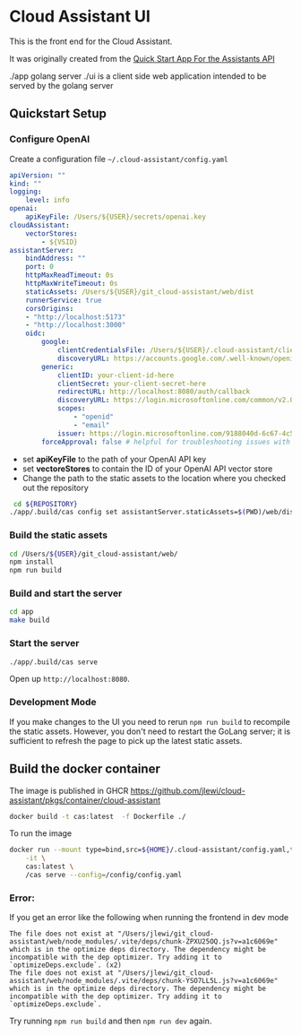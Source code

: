 # Cloud Assistant UI

This is the front end for the Cloud Assistant.

It was originally created from the [Quick Start App For the Assistants API](https://github.com/openai/openai-assistants-quickstart.git)

./app golang server
./ui is a client side web application intended to be served by the golang server

## Quickstart Setup

### Configure OpenAI

Create a configuration file `~/.cloud-assistant/config.yaml`

```yaml
apiVersion: ""
kind: ""
logging:
    level: info
openai:
    apiKeyFile: /Users/${USER}/secrets/openai.key
cloudAssistant:
    vectorStores:
        - ${VSID}
assistantServer:
    bindAddress: ""
    port: 0
    httpMaxReadTimeout: 0s
    httpMaxWriteTimeout: 0s
    staticAssets: /Users/${USER}/git_cloud-assistant/web/dist
    runnerService: true
    corsOrigins:
    - "http://localhost:5173"
    - "http://localhost:3000"
    oidc:
        google:
            clientCredentialsFile: /Users/${USER}/.cloud-assistant/client_credentials.json
            discoveryURL: https://accounts.google.com/.well-known/openid-configuration
        generic:
            clientID: your-client-id-here
            clientSecret: your-client-secret-here
            redirectURL: http://localhost:8080/auth/callback
            discoveryURL: https://login.microsoftonline.com/common/v2.0/.well-known/openid-configuration
            scopes:
                - "openid"
                - "email"
            issuer: https://login.microsoftonline.com/9188040d-6c67-4c5b-b112-36a304b66dad/v2.0 # TODO: change this to your own tenant ID
        forceApproval: false # helpful for troubleshooting issues with OIDC
```

* set **apiKeyFile** to the path of your OpenAI API key
* set **vectoreStores** to contain the ID of your OpenAI API vector store
* Change the path to the static assets to the location where you checked out the repository

```sh
 cd ${REPOSITORY}
./app/.build/cas config set assistantServer.staticAssets=$(PWD)/web/dist
```

### Build the static assets

```sh
cd /Users/${USER}/git_cloud-assistant/web/
npm install
npm run build
```

### Build and start the server

```bash {"name":"build"}
cd app
make build
```

### Start the server

```bash {"name":"serve"}
./app/.build/cas serve
```

Open up `http://localhost:8080`.

### Development Mode

If you make changes to the UI you need to rerun `npm run build` to recompile the static assets.
However, you don't need to restart the GoLang server; it is sufficient to refresh the page to pick up the
latest static assets.

## Build the docker container

The image is published in GHCR https://github.com/jlewi/cloud-assistant/pkgs/container/cloud-assistant

```bash {"terminalRows":"21"}
docker build -t cas:latest  -f Dockerfile ./
```

To run the image

```bash
docker run --mount type=bind,src=${HOME}/.cloud-assistant/config.yaml,target=/config/config.yaml \
    -it \
    cas:latest \
    /cas serve --config=/config/config.yaml

```

### Error:

If you get an error like the following when running the frontend in dev mode

```plaintext
The file does not exist at "/Users/jlewi/git_cloud-assistant/web/node_modules/.vite/deps/chunk-ZPXU25OQ.js?v=a1c6069e" which is in the optimize deps directory. The dependency might be incompatible with the dep optimizer. Try adding it to `optimizeDeps.exclude`. (x2)
The file does not exist at "/Users/jlewi/git_cloud-assistant/web/node_modules/.vite/deps/chunk-YSO7LL5L.js?v=a1c6069e" which is in the optimize deps directory. The dependency might be incompatible with the dep optimizer. Try adding it to `optimizeDeps.exclude`.
```

Try running `npm run build` and then `npm run dev` again.
